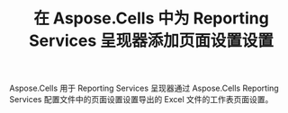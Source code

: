﻿---
title: 在 Aspose.Cells 中为 Reporting Services 呈现器添加页面设置设置
type: docs
weight: 110
url: /zh/reportingservices/add-settings-for-page-setup-in-aspose-cells-for-reporting-services-renderer/
---
Aspose.Cells 用于 Reporting Services 呈现器通过 Aspose.Cells Reporting Services 配置文件中的页面设置设置导出的 Excel 文件的工作表页面设置。

